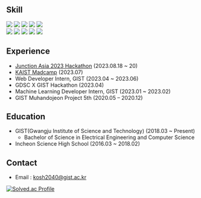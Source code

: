 <!-- ### Hi there 👋 -->

## Skill
<img src="https://img.shields.io/badge/node.js-339933?style=flat&logo=nodedotjs&logoColor=white"/> <img src="https://img.shields.io/badge/mongoDB-47A248?style=flat&logo=mongodb&logoColor=white"/> <img src="https://img.shields.io/badge/MySQL-4479A1?style=flat&logo=mysql&logoColor=white"/> <img src="https://img.shields.io/badge/React-61DAFB?style=flat&logo=React&logoColor=white"/> <img src="https://img.shields.io/badge/next.js-000000?style=flat&logo=nextdotjs&logoColor=white"/>
<br>
<img src="https://img.shields.io/badge/C-A8B9CC?style=flat&logo=c&logoColor=white"/> <img src="https://img.shields.io/badge/C++-00599C?style=flat&logo=cplusplus&logoColor=white"/> <img src="https://img.shields.io/badge/Python-3776AB?style=flat&logo=python&logoColor=white"/> <img src="https://img.shields.io/badge/JavaScript-F7DF1E?style=flat&logo=javascript&logoColor=white"/> <img src="https://img.shields.io/badge/TypeScript-3178C6?style=flat&logo=TypeScript&logoColor=white"/>




## Experience
- [Junction Asia 2023 Hackathon](https://github.com/orgs/junction-sprout-team/repositories) (2023.08.18 ~ 20)
- [KAIST Madcamp](https://github.com/fbre0717/KAIST_MADCAMP) (2023.07)
- Web Developer Intern, GIST (2023.04 ~ 2023.06)
- GDSC X GIST Hackathon (2023.04)
- Machine Learning Developer Intern, GIST (2023.01 ~ 2023.02)
- GIST Muhandojeon Project 5th (2020.05 – 2020.12)

## Education
- GIST(Gwangju Institute of Science and Technology) (2018.03 ~ Present)
  - Bachelor of Science in Electrical Engineering and Computer Science
- Incheon Science High School (2016.03 ~ 2018.02)

## Contact
- Email : kosh2040@gist.ac.kr

[![Solved.ac Profile](http://mazassumnida.wtf/api/generate_badge?boj=fbre0717)](https://solved.ac/fbre0717)<br/>

<!--
**fbre0717/fbre0717** is a ✨ _special_ ✨ repository because its `README.md` (this file) appears on your GitHub profile.

Here are some ideas to get you started:

- 🔭 I’m currently working on ...
- 🌱 I’m currently learning ...
- 👯 I’m looking to collaborate on ...
- 🤔 I’m looking for help with ...
- 💬 Ask me about ...
- 📫 How to reach me: ...
- 😄 Pronouns: ...
- ⚡ Fun fact: ...
-->
